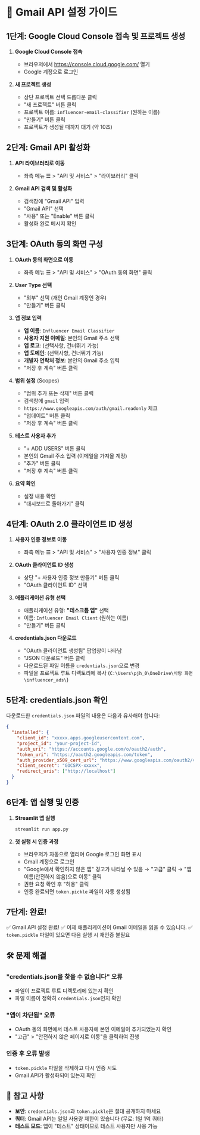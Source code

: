 # 📧 Gmail API 설정 가이드

## 1단계: Google Cloud Console 접속 및 프로젝트 생성

1. **Google Cloud Console 접속**
   - 브라우저에서 https://console.cloud.google.com/ 열기
   - Google 계정으로 로그인

2. **새 프로젝트 생성**
   - 상단 프로젝트 선택 드롭다운 클릭
   - "새 프로젝트" 버튼 클릭
   - 프로젝트 이름: `influencer-email-classifier` (원하는 이름)
   - "만들기" 버튼 클릭
   - 프로젝트가 생성될 때까지 대기 (약 10초)

## 2단계: Gmail API 활성화

1. **API 라이브러리로 이동**
   - 좌측 메뉴 ☰ > "API 및 서비스" > "라이브러리" 클릭
   
2. **Gmail API 검색 및 활성화**
   - 검색창에 "Gmail API" 입력
   - "Gmail API" 선택
   - "사용" 또는 "Enable" 버튼 클릭
   - 활성화 완료 메시지 확인

## 3단계: OAuth 동의 화면 구성

1. **OAuth 동의 화면으로 이동**
   - 좌측 메뉴 ☰ > "API 및 서비스" > "OAuth 동의 화면" 클릭

2. **User Type 선택**
   - "외부" 선택 (개인 Gmail 계정인 경우)
   - "만들기" 버튼 클릭

3. **앱 정보 입력**
   - **앱 이름**: `Influencer Email Classifier`
   - **사용자 지원 이메일**: 본인의 Gmail 주소 선택
   - **앱 로고**: (선택사항, 건너뛰기 가능)
   - **앱 도메인**: (선택사항, 건너뛰기 가능)
   - **개발자 연락처 정보**: 본인의 Gmail 주소 입력
   - "저장 후 계속" 버튼 클릭

4. **범위 설정** (Scopes)
   - "범위 추가 또는 삭제" 버튼 클릭
   - 검색창에 `gmail` 입력
   - `https://www.googleapis.com/auth/gmail.readonly` 체크
   - "업데이트" 버튼 클릭
   - "저장 후 계속" 버튼 클릭

5. **테스트 사용자 추가**
   - "+ ADD USERS" 버튼 클릭
   - 본인의 Gmail 주소 입력 (이메일을 가져올 계정)
   - "추가" 버튼 클릭
   - "저장 후 계속" 버튼 클릭

6. **요약 확인**
   - 설정 내용 확인
   - "대시보드로 돌아가기" 클릭

## 4단계: OAuth 2.0 클라이언트 ID 생성

1. **사용자 인증 정보로 이동**
   - 좌측 메뉴 ☰ > "API 및 서비스" > "사용자 인증 정보" 클릭

2. **OAuth 클라이언트 ID 생성**
   - 상단 "+ 사용자 인증 정보 만들기" 버튼 클릭
   - "OAuth 클라이언트 ID" 선택

3. **애플리케이션 유형 선택**
   - 애플리케이션 유형: **"데스크톱 앱"** 선택
   - 이름: `Influencer Email Client` (원하는 이름)
   - "만들기" 버튼 클릭

4. **credentials.json 다운로드**
   - "OAuth 클라이언트 생성됨" 팝업창이 나타남
   - "JSON 다운로드" 버튼 클릭
   - 다운로드된 파일 이름을 `credentials.json`으로 변경
   - 파일을 프로젝트 루트 디렉토리에 복사
     (`C:\Users\pjh_0\OneDrive\바탕 화면\influencer_ads\`)

## 5단계: credentials.json 확인

다운로드한 `credentials.json` 파일의 내용은 다음과 유사해야 합니다:

```json
{
  "installed": {
    "client_id": "xxxxx.apps.googleusercontent.com",
    "project_id": "your-project-id",
    "auth_uri": "https://accounts.google.com/o/oauth2/auth",
    "token_uri": "https://oauth2.googleapis.com/token",
    "auth_provider_x509_cert_url": "https://www.googleapis.com/oauth2/v1/certs",
    "client_secret": "GOCSPX-xxxxx",
    "redirect_uris": ["http://localhost"]
  }
}
```

## 6단계: 앱 실행 및 인증

1. **Streamlit 앱 실행**
   ```bash
   streamlit run app.py
   ```

2. **첫 실행 시 인증 과정**
   - 브라우저가 자동으로 열리며 Google 로그인 화면 표시
   - Gmail 계정으로 로그인
   - "Google에서 확인하지 않은 앱" 경고가 나타날 수 있음
     → "고급" 클릭
     → "앱 이름(안전하지 않음)으로 이동" 클릭
   - 권한 요청 확인 후 "허용" 클릭
   - 인증 완료되면 `token.pickle` 파일이 자동 생성됨

## 7단계: 완료!

✅ Gmail API 설정 완료!
✅ 이제 애플리케이션이 Gmail 이메일을 읽을 수 있습니다.
✅ `token.pickle` 파일이 있으면 다음 실행 시 재인증 불필요

## 🛠️ 문제 해결

### "credentials.json을 찾을 수 없습니다" 오류
- 파일이 프로젝트 루트 디렉토리에 있는지 확인
- 파일 이름이 정확히 `credentials.json`인지 확인

### "앱이 차단됨" 오류
- OAuth 동의 화면에서 테스트 사용자에 본인 이메일이 추가되었는지 확인
- "고급" > "안전하지 않은 페이지로 이동"을 클릭하여 진행

### 인증 후 오류 발생
- `token.pickle` 파일을 삭제하고 다시 인증 시도
- Gmail API가 활성화되어 있는지 확인

## 📝 참고 사항

- **보안**: `credentials.json`과 `token.pickle`은 절대 공개하지 마세요
- **쿼터**: Gmail API는 일일 사용량 제한이 있습니다 (무료: 1일 1억 쿼터)
- **테스트 모드**: 앱이 "테스트" 상태이므로 테스트 사용자만 사용 가능

